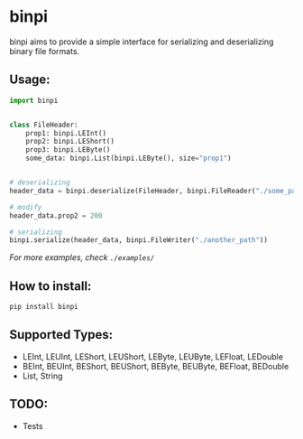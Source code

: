 # binpi

binpi aims to provide a simple interface for serializing and deserializing binary file formats.

## Usage:

```python
import binpi


class FileHeader:
    prop1: binpi.LEInt()
    prop2: binpi.LEShort()
    prop3: binpi.LEByte()
    some_data: binpi.List(binpi.LEByte(), size="prop1")


# deserializing    
header_data = binpi.deserialize(FileHeader, binpi.FileReader("./some_path"))

# modify
header_data.prop2 = 200

# serializing 
binpi.serialize(header_data, binpi.FileWriter("./another_path"))
```

_For more examples, check `./examples/`_

## How to install:

```bash 
pip install binpi
```

## Supported Types:

- LEInt, LEUInt, LEShort, LEUShort, LEByte, LEUByte, LEFloat, LEDouble
- BEInt, BEUInt, BEShort, BEUShort, BEByte, BEUByte, BEFloat, BEDouble
- List, String

## TODO:

- Tests
